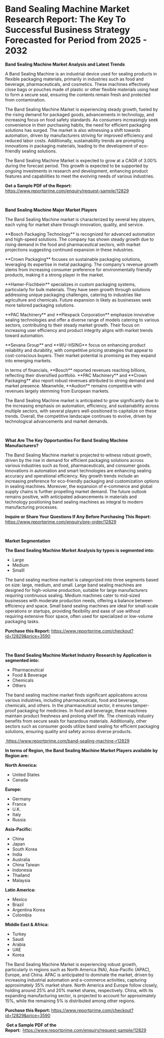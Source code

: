 <p><h1>Band Sealing Machine Market Research Report: The Key To Successful Business Strategy Forecasted for Period from 2025 - 2032</h1></p><p><strong>Band Sealing Machine Market Analysis and Latest Trends</strong></p>
<p><p>A Band Sealing Machine is an industrial device used for sealing products in flexible packaging materials, primarily in industries such as food and beverage, pharmaceuticals, and cosmetics. These machines effectively close bags or pouches made of plastic or other flexible materials using heat to form a secure seal, ensuring the contents remain fresh and protected from contamination.</p><p>The Band Sealing Machine Market is experiencing steady growth, fueled by the rising demand for packaged goods, advancements in technology, and increasing focus on food safety standards. As consumers increasingly seek convenience in their purchasing habits, the need for efficient packaging solutions has surged. The market is also witnessing a shift towards automation, driven by manufacturers striving for improved efficiency and reduced labor costs. Additionally, sustainability trends are prompting innovations in packaging materials, leading to the development of eco-friendly sealing solutions.</p><p>The Band Sealing Machine Market is expected to grow at a CAGR of 3.00% during the forecast period. This growth is expected to be supported by ongoing investments in research and development, enhancing product features and capabilities to meet the evolving needs of various industries.</p></p>
<p><strong>Get a Sample PDF of the Report:&nbsp;</strong> <a href="https://www.reportprime.com/enquiry/request-sample/12829?utm_campaign=4436&utm_medium=2&utm_source=Github&utm_content=ia&utm_term=17052025&utm_id=band-sealing-machine">https://www.reportprime.com/enquiry/request-sample/12829</a></p>
<p>&nbsp;</p>
<p><strong>Band Sealing Machine Major Market Players</strong></p>
<p><p>The Band Sealing Machine market is characterized by several key players, each vying for market share through innovation, quality, and service. </p><p>**Bosch Packaging Technology** is recognized for advanced automation and high-speed solutions. The company has shown steady growth due to rising demand in the food and pharmaceutical sectors, with market projections suggesting continued expansion in these industries.</p><p>**Crown Packaging** focuses on sustainable packaging solutions, leveraging its expertise in metal packaging. The company's revenue growth stems from increasing consumer preference for environmentally friendly products, making it a strong player in the market.</p><p>**Hamer-Fischbein** specializes in custom packaging systems, particularly for bulk materials. They have seen growth through solutions addressing unique packaging challenges, catering to industries like agriculture and chemicals. Future expansion is likely as businesses seek more tailored packaging solutions.</p><p>**PAC Machinery** and **Plexpack Corporation** emphasize innovative sealing technologies and offer a diverse range of models catering to various sectors, contributing to their steady market growth. Their focus on increasing user efficiency and product integrity aligns with market trends toward automation.</p><p>**Sevana Group** and **WU-HSING** focus on enhancing product reliability and durability, with competitive pricing strategies that appeal to cost-conscious buyers. Their market potential is promising as they expand into emerging markets.</p><p>In terms of financials, **Bosch** reported revenues reaching billions, reflecting their diversified portfolio. **PAC Machinery** and **Crown Packaging** also report robust revenues attributed to strong demand and market presence. Meanwhile, **Audion** remains competitive with revenues largely stemming from European markets.</p><p>The Band Sealing Machine market is anticipated to grow significantly due to the increasing emphasis on automation, efficiency, and sustainability across multiple sectors, with several players well-positioned to capitalize on these trends. Overall, the competitive landscape continues to evolve, driven by technological advancements and market demands.</p></p>
<p>&nbsp;</p>
<p><strong>What Are The Key Opportunities For Band Sealing Machine Manufacturers?</strong></p>
<p><p>The Band Sealing Machine market is projected to witness robust growth, driven by the rise in demand for efficient packaging solutions across various industries such as food, pharmaceuticals, and consumer goods. Innovations in automation and smart technologies are enhancing sealing accuracy and operational efficiency. Key growth trends include an increasing preference for eco-friendly packaging and customization options in sealing machines. Moreover, the expansion of e-commerce and global supply chains is further propelling market demand. The future outlook remains positive, with anticipated advancements in materials and technology positioning band sealing machines as integral to modern manufacturing processes.</p></p>
<p><strong>Inquire or Share Your Questions If Any Before Purchasing This Report:</strong> <a href="https://www.reportprime.com/enquiry/pre-order/12829?utm_campaign=4436&utm_medium=2&utm_source=Github&utm_content=ia&utm_term=17052025&utm_id=band-sealing-machine">https://www.reportprime.com/enquiry/pre-order/12829</a></p>
<p>&nbsp;</p>
<p><strong>Market Segmentation</strong></p>
<p><strong>The Band Sealing Machine Market Analysis by types is segmented into:</strong></p>
<p><ul><li>Large</li><li>Medium</li><li>Smalll</li></ul></p>
<p><p>The band sealing machine market is categorized into three segments based on size: large, medium, and small. Large band sealing machines are designed for high-volume production, suitable for large manufacturers requiring continuous sealing. Medium machines cater to mid-sized businesses with moderate production needs, offering a balance between efficiency and space. Small band sealing machines are ideal for small-scale operations or startups, providing flexibility and ease of use without requiring extensive floor space, often used for specialized or low-volume packaging tasks.</p></p>
<p><strong>Purchase this Report:&nbsp;</strong><a href="https://www.reportprime.com/checkout?id=12829&price=3590&utm_campaign=4436&utm_medium=2&utm_source=Github&utm_content=ia&utm_term=17052025&utm_id=band-sealing-machine">https://www.reportprime.com/checkout?id=12829&price=3590</a></p>
<p>&nbsp;</p>
<p><strong>The Band Sealing Machine Market Industry Research by Application is segmented into:</strong></p>
<p><ul><li>Pharmaceutical</li><li>Food & Beverage</li><li>Chemicals</li><li>Others</li></ul></p>
<p><p>The band sealing machine market finds significant applications across various industries, including pharmaceuticals, food and beverage, chemicals, and others. In the pharmaceutical sector, it ensures tamper-proof packaging for medicines. In food and beverage, these machines maintain product freshness and prolong shelf life. The chemicals industry benefits from secure seals for hazardous materials. Additionally, other sectors such as consumer goods utilize band sealing for efficient packaging solutions, ensuring quality and safety across diverse products.</p></p>
<p><a href="https://www.reportprime.com/band-sealing-machine-r12829?utm_campaign=4436&utm_medium=2&utm_source=Github&utm_content=ia&utm_term=17052025&utm_id=band-sealing-machine">&nbsp;https://www.reportprime.com/band-sealing-machine-r12829</a></p>
<p><strong>In terms of Region, the Band Sealing Machine Market Players available by Region are:</strong></p>
<p>
    <p> <strong> North America: </strong>
        <ul>
            <li>United States</li>
            <li>Canada</li>
        </ul>
        </p> 
    <p> <strong> Europe: </strong>
        <ul>
            <li>Germany</li>
            <li>France</li>
            <li>U.K.</li>
            <li>Italy</li>
            <li>Russia</li>
        </ul>
        </p> 
    <p> <strong> Asia-Pacific: </strong>
        <ul>
            <li>China</li>
            <li>Japan</li>
            <li>South Korea</li>
            <li>India</li>
            <li>Australia</li>
            <li>China Taiwan</li>
            <li>Indonesia</li>
            <li>Thailand</li>
            <li>Malaysia</li>
        </ul>
        </p> 
    <p> <strong> Latin America: </strong>
        <ul>
            <li>Mexico</li>
            <li>Brazil</li>
            <li>Argentina Korea</li>
            <li>Colombia</li>
        </ul>
        </p> 
    <p> <strong> Middle East & Africa: </strong>
        <ul>
            <li>Turkey</li>
            <li>Saudi</li>
            <li>Arabia</li>
            <li>UAE</li>
            <li>Korea</li>
        </ul>
    </p>
    </p>
<p><p>The Band Sealing Machine Market is experiencing robust growth, particularly in regions such as North America (NA), Asia-Pacific (APAC), Europe, and China. APAC is anticipated to dominate the market, driven by increasing industrial automation and e-commerce activities, capturing approximately 35% market share. North America and Europe follow closely, holding around 25% and 20% market shares, respectively. China, with its expanding manufacturing sector, is projected to account for approximately 15%, while the remaining 5% is distributed among other regions.</p></p>
<p><strong>Purchase this Report: </strong><a href="https://www.reportprime.com/checkout?id=12829&price=3590&utm_campaign=4436&utm_medium=2&utm_source=Github&utm_content=ia&utm_term=17052025&utm_id=band-sealing-machine">https://www.reportprime.com/checkout?id=12829&price=3590</a></p>
<p>&nbsp;<strong>Get a Sample PDF of the Report:&nbsp;&nbsp;</strong><a href="https://www.reportprime.com/enquiry/request-sample/12829?utm_campaign=4436&utm_medium=2&utm_source=Github&utm_content=ia&utm_term=17052025&utm_id=band-sealing-machine">https://www.reportprime.com/enquiry/request-sample/12829</a></p>
<p><strong></strong></p>
<p><p></p><p></p><p></p></p>